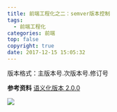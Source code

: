 ```yaml
---
title: 前端工程化之二：semver版本控制
tags:
  - 前端工程化
categories: 前端
top: false
copyright: true
date: 2017-12-15 15:05:32
---
```

版本格式：主版本号.次版本号.修订号
<!--more-->

**参考资料**
[语义化版本 2.0.0](https://semver.org/lang/zh-CN/#%E8%AF%AD%E4%B9%89%E5%8C%96%E7%89%88%E6%9C%AC-200)

![](http://oankigr4l.bkt.clouddn.com/wexin.png)
